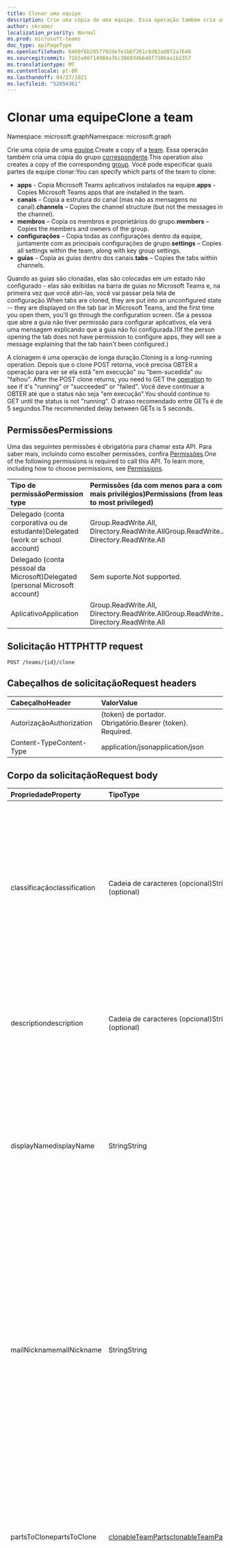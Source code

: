 ```yaml
---
title: Clonar uma equipe
description: Crie uma cópia de uma equipe. Essa operação também cria uma cópia do grupo correspondente.
author: nkramer
localization_priority: Normal
ms.prod: microsoft-teams
doc_type: apiPageType
ms.openlocfilehash: 6469f6b2857792de7e1b6f261c8d82ad0f2a7648
ms.sourcegitcommit: 71b5a96f14984a76c386934b648f730baa1b2357
ms.translationtype: MT
ms.contentlocale: pt-BR
ms.lasthandoff: 04/27/2021
ms.locfileid: "52054361"
---
```

# <a name="clone-a-team"></a><span data-ttu-id="e3579-104">Clonar uma equipe</span><span class="sxs-lookup"><span data-stu-id="e3579-104">Clone a team</span></span>

<span data-ttu-id="e3579-105">Namespace: microsoft.graph</span><span class="sxs-lookup"><span data-stu-id="e3579-105">Namespace: microsoft.graph</span></span>



<span data-ttu-id="e3579-106">Crie uma cópia de uma [equipe](../resources/team.md).</span><span class="sxs-lookup"><span data-stu-id="e3579-106">Create a copy of a [team](../resources/team.md).</span></span> <span data-ttu-id="e3579-107">Essa operação também cria uma cópia do grupo [correspondente](../resources/group.md).</span><span class="sxs-lookup"><span data-stu-id="e3579-107">This operation also creates a copy of the corresponding [group](../resources/group.md).</span></span>
<span data-ttu-id="e3579-108">Você pode especificar quais partes da equipe clonar:</span><span class="sxs-lookup"><span data-stu-id="e3579-108">You can specify which parts of the team to clone:</span></span>

- <span data-ttu-id="e3579-109">**apps** - Copia Microsoft Teams aplicativos instalados na equipe.</span><span class="sxs-lookup"><span data-stu-id="e3579-109">**apps** - Copies Microsoft Teams apps that are installed in the team.</span></span> 
- <span data-ttu-id="e3579-110">**canais** – Copia a estrutura do canal (mas não as mensagens no canal).</span><span class="sxs-lookup"><span data-stu-id="e3579-110">**channels** – Copies the channel structure (but not the messages in the channel).</span></span>
- <span data-ttu-id="e3579-111">**membros** – Copia os membros e proprietários do grupo.</span><span class="sxs-lookup"><span data-stu-id="e3579-111">**members** – Copies the members and owners of the group.</span></span>
- <span data-ttu-id="e3579-112">**configurações** – Copia todas as configurações dentro da equipe, juntamente com as principais configurações de grupo.</span><span class="sxs-lookup"><span data-stu-id="e3579-112">**settings** – Copies all settings within the team, along with key group settings.</span></span>
- <span data-ttu-id="e3579-113">**guias** – Copia as guias dentro dos canais.</span><span class="sxs-lookup"><span data-stu-id="e3579-113">**tabs** – Copies the tabs within channels.</span></span>

<span data-ttu-id="e3579-114">Quando as guias são clonadas, elas são colocadas em um estado não configurado - elas são exibidas na barra de guias no Microsoft Teams e, na primeira vez que você abri-las, você vai passar pela tela de configuração.</span><span class="sxs-lookup"><span data-stu-id="e3579-114">When tabs are cloned, they are put into an unconfigured state -- they are displayed on the tab bar in Microsoft Teams, and the first time you open them, you'll go through the configuration screen.</span></span> <span data-ttu-id="e3579-115">(Se a pessoa que abre a guia não tiver permissão para configurar aplicativos, ela verá uma mensagem explicando que a guia não foi configurada.)</span><span class="sxs-lookup"><span data-stu-id="e3579-115">(If the person opening the tab does not have permission to configure apps, they will see a message explaining that the tab hasn't been configured.)</span></span>

<span data-ttu-id="e3579-116">A clonagem é uma operação de longa duração.</span><span class="sxs-lookup"><span data-stu-id="e3579-116">Cloning is a long-running operation.</span></span>
<span data-ttu-id="e3579-117">Depois que o clone POST retorna, você precisa OBTER a operação para ver se ela está "em execução" ou "bem-sucedida" ou "falhou". [](../resources/teamsasyncoperation.md)</span><span class="sxs-lookup"><span data-stu-id="e3579-117">After the POST clone returns, you need to GET the [operation](../resources/teamsasyncoperation.md) to see if it's "running" or "succeeded" or "failed".</span></span> <span data-ttu-id="e3579-118">Você deve continuar a OBTER até que o status não seja "em execução".</span><span class="sxs-lookup"><span data-stu-id="e3579-118">You should continue to GET until the status is not "running".</span></span> <span data-ttu-id="e3579-119">O atraso recomendado entre GETs é de 5 segundos.</span><span class="sxs-lookup"><span data-stu-id="e3579-119">The recommended delay between GETs is 5 seconds.</span></span>

## <a name="permissions"></a><span data-ttu-id="e3579-120">Permissões</span><span class="sxs-lookup"><span data-stu-id="e3579-120">Permissions</span></span>

<span data-ttu-id="e3579-p105">Uma das seguintes permissões é obrigatória para chamar esta API. Para saber mais, incluindo como escolher permissões, confira [Permissões](/graph/permissions-reference).</span><span class="sxs-lookup"><span data-stu-id="e3579-p105">One of the following permissions is required to call this API. To learn more, including how to choose permissions, see [Permissions](/graph/permissions-reference).</span></span>

|<span data-ttu-id="e3579-123">Tipo de permissão</span><span class="sxs-lookup"><span data-stu-id="e3579-123">Permission type</span></span>      | <span data-ttu-id="e3579-124">Permissões (da com menos para a com mais privilégios)</span><span class="sxs-lookup"><span data-stu-id="e3579-124">Permissions (from least to most privileged)</span></span>              |
|:--------------------|:---------------------------------------------------------|
|<span data-ttu-id="e3579-125">Delegado (conta corporativa ou de estudante)</span><span class="sxs-lookup"><span data-stu-id="e3579-125">Delegated (work or school account)</span></span>     | <span data-ttu-id="e3579-126">Group.ReadWrite.All, Directory.ReadWrite.All</span><span class="sxs-lookup"><span data-stu-id="e3579-126">Group.ReadWrite.All, Directory.ReadWrite.All</span></span> |
|<span data-ttu-id="e3579-127">Delegado (conta pessoal da Microsoft)</span><span class="sxs-lookup"><span data-stu-id="e3579-127">Delegated (personal Microsoft account)</span></span> | <span data-ttu-id="e3579-128">Sem suporte.</span><span class="sxs-lookup"><span data-stu-id="e3579-128">Not supported.</span></span>    |
|<span data-ttu-id="e3579-129">Aplicativo</span><span class="sxs-lookup"><span data-stu-id="e3579-129">Application</span></span>                            | <span data-ttu-id="e3579-130">Group.ReadWrite.All, Directory.ReadWrite.All</span><span class="sxs-lookup"><span data-stu-id="e3579-130">Group.ReadWrite.All, Directory.ReadWrite.All</span></span> |

## <a name="http-request"></a><span data-ttu-id="e3579-131">Solicitação HTTP</span><span class="sxs-lookup"><span data-stu-id="e3579-131">HTTP request</span></span>
<!-- { "blockType": "ignored" } -->
```http
POST /teams/{id}/clone
```

## <a name="request-headers"></a><span data-ttu-id="e3579-132">Cabeçalhos de solicitação</span><span class="sxs-lookup"><span data-stu-id="e3579-132">Request headers</span></span>
| <span data-ttu-id="e3579-133">Cabeçalho</span><span class="sxs-lookup"><span data-stu-id="e3579-133">Header</span></span>       | <span data-ttu-id="e3579-134">Valor</span><span class="sxs-lookup"><span data-stu-id="e3579-134">Value</span></span> |
|:---------------|:--------|
| <span data-ttu-id="e3579-135">Autorização</span><span class="sxs-lookup"><span data-stu-id="e3579-135">Authorization</span></span>  | <span data-ttu-id="e3579-p106">{token} de portador. Obrigatório.</span><span class="sxs-lookup"><span data-stu-id="e3579-p106">Bearer {token}. Required.</span></span>  |
| <span data-ttu-id="e3579-138">Content-Type</span><span class="sxs-lookup"><span data-stu-id="e3579-138">Content-Type</span></span>  | <span data-ttu-id="e3579-139">application/json</span><span class="sxs-lookup"><span data-stu-id="e3579-139">application/json</span></span>  |

## <a name="request-body"></a><span data-ttu-id="e3579-140">Corpo da solicitação</span><span class="sxs-lookup"><span data-stu-id="e3579-140">Request body</span></span>

| <span data-ttu-id="e3579-141">Propriedade</span><span class="sxs-lookup"><span data-stu-id="e3579-141">Property</span></span>     | <span data-ttu-id="e3579-142">Tipo</span><span class="sxs-lookup"><span data-stu-id="e3579-142">Type</span></span>   |<span data-ttu-id="e3579-143">Descrição</span><span class="sxs-lookup"><span data-stu-id="e3579-143">Description</span></span>|
|:---------------|:--------|:----------|
|<span data-ttu-id="e3579-144">classificação</span><span class="sxs-lookup"><span data-stu-id="e3579-144">classification</span></span>|<span data-ttu-id="e3579-145">Cadeia de caracteres (opcional)</span><span class="sxs-lookup"><span data-stu-id="e3579-145">String (optional)</span></span>|<span data-ttu-id="e3579-146">Descreve uma classificação para o grupo (como baixo, médio ou alto impacto comercial).</span><span class="sxs-lookup"><span data-stu-id="e3579-146">Describes a classification for the group (such as low, medium or high business impact).</span></span> <span data-ttu-id="e3579-147">Se a classificação não for especificada, a classificação será copiada da equipe/grupo original.</span><span class="sxs-lookup"><span data-stu-id="e3579-147">If classification is not specified, the classification will be copied from the original team/group.</span></span>|
|<span data-ttu-id="e3579-148">description</span><span class="sxs-lookup"><span data-stu-id="e3579-148">description</span></span>|<span data-ttu-id="e3579-149">Cadeia de caracteres (opcional)</span><span class="sxs-lookup"><span data-stu-id="e3579-149">String (optional)</span></span>|<span data-ttu-id="e3579-150">Uma descrição opcional para o grupo.</span><span class="sxs-lookup"><span data-stu-id="e3579-150">An optional description for the group.</span></span> <span data-ttu-id="e3579-151">Se essa propriedade não for especificada, ela ficará em branco.</span><span class="sxs-lookup"><span data-stu-id="e3579-151">If this property is not specified, it will be left blank.</span></span>|
|<span data-ttu-id="e3579-152">displayName</span><span class="sxs-lookup"><span data-stu-id="e3579-152">displayName</span></span>|<span data-ttu-id="e3579-153">String</span><span class="sxs-lookup"><span data-stu-id="e3579-153">String</span></span>|<span data-ttu-id="e3579-p109">O nome de exibição do grupo. Essa propriedade é obrigatória quando um grupo é criado e não pode ser apagado durante atualizações. Oferece suporte a $filter e $orderby.</span><span class="sxs-lookup"><span data-stu-id="e3579-p109">The display name for the group. This property is required when a group is created and it cannot be cleared during updates. Supports $filter and $orderby.</span></span>|
|<span data-ttu-id="e3579-157">mailNickname</span><span class="sxs-lookup"><span data-stu-id="e3579-157">mailNickname</span></span>|<span data-ttu-id="e3579-158">String</span><span class="sxs-lookup"><span data-stu-id="e3579-158">String</span></span>|<span data-ttu-id="e3579-159">O alias de email do grupo, exclusivo na organização.</span><span class="sxs-lookup"><span data-stu-id="e3579-159">The mail alias for the group, unique in the organization.</span></span> <span data-ttu-id="e3579-160">Essa propriedade deve ser especificada quando um grupo é criado.</span><span class="sxs-lookup"><span data-stu-id="e3579-160">This property must be specified when a group is created.</span></span> <span data-ttu-id="e3579-161">Oferece suporte a $filter.</span><span class="sxs-lookup"><span data-stu-id="e3579-161">Supports $filter.</span></span> <span data-ttu-id="e3579-162">Se essa propriedade não for especificada, ela será calculada a partir do displayName.</span><span class="sxs-lookup"><span data-stu-id="e3579-162">If this property is not specified, it will be computed from the displayName.</span></span> <span data-ttu-id="e3579-163">Problema conhecido: essa propriedade é ignorada no momento.</span><span class="sxs-lookup"><span data-stu-id="e3579-163">Known issue: this property is currently ignored.</span></span>|
|<span data-ttu-id="e3579-164">partsToClone</span><span class="sxs-lookup"><span data-stu-id="e3579-164">partsToClone</span></span>| [<span data-ttu-id="e3579-165">clonableTeamParts</span><span class="sxs-lookup"><span data-stu-id="e3579-165">clonableTeamParts</span></span>](../resources/clonableteamparts.md) |<span data-ttu-id="e3579-166">Uma lista separada por vírgulas das partes a ser clonada.</span><span class="sxs-lookup"><span data-stu-id="e3579-166">A comma-separated list of the parts to clone.</span></span> <span data-ttu-id="e3579-167">As partes legais são "aplicativos, guias, configurações, canais, membros".</span><span class="sxs-lookup"><span data-stu-id="e3579-167">Legal parts are "apps, tabs, settings, channels, members".</span></span>|
|<span data-ttu-id="e3579-168">visibility</span><span class="sxs-lookup"><span data-stu-id="e3579-168">visibility</span></span>|<span data-ttu-id="e3579-169">[teamVisibilityType](../resources/teamvisibilitytype.md) (opcional)</span><span class="sxs-lookup"><span data-stu-id="e3579-169">[teamVisibilityType](../resources/teamvisibilitytype.md) (optional)</span></span>| <span data-ttu-id="e3579-170">Especifica a visibilidade do grupo.</span><span class="sxs-lookup"><span data-stu-id="e3579-170">Specifies the visibility of the group.</span></span> <span data-ttu-id="e3579-171">Os valores possíveis são: **Private**, **Public**.</span><span class="sxs-lookup"><span data-stu-id="e3579-171">Possible values are: **Private**, **Public**.</span></span> <span data-ttu-id="e3579-172">Se a visibilidade não for especificada, a visibilidade será copiada da equipe/grupo original.</span><span class="sxs-lookup"><span data-stu-id="e3579-172">If visibility is not specified, the visibility will be copied from the original team/group.</span></span> <span data-ttu-id="e3579-173">Se a equipe que está sendo clonada for uma equipe **educationClass,** o parâmetro de visibilidade será ignorado e a visibilidade do novo grupo será definida como HiddenMembership.</span><span class="sxs-lookup"><span data-stu-id="e3579-173">If the team being cloned is an **educationClass** team, the visibility parameter is ignored, and the new group's visibility will be set to HiddenMembership.</span></span>|

## <a name="response"></a><span data-ttu-id="e3579-174">Resposta</span><span class="sxs-lookup"><span data-stu-id="e3579-174">Response</span></span>

<span data-ttu-id="e3579-175">Se tiver êxito, este método retornará um código `202 Accepted` de resposta com um header Location: apontando para o recurso [de](../resources/teamsasyncoperation.md) operação.</span><span class="sxs-lookup"><span data-stu-id="e3579-175">If successful, this method will return a `202 Accepted` response code with a Location: header pointing to the [operation](../resources/teamsasyncoperation.md) resource.</span></span>
<span data-ttu-id="e3579-176">Quando a operação for concluída, o recurso de operação dirá a id da equipe criada.</span><span class="sxs-lookup"><span data-stu-id="e3579-176">When the operation is complete, the operation resource will tell you the id of the created team.</span></span>

## <a name="example"></a><span data-ttu-id="e3579-177">Exemplo</span><span class="sxs-lookup"><span data-stu-id="e3579-177">Example</span></span>
#### <a name="request"></a><span data-ttu-id="e3579-178">Solicitação</span><span class="sxs-lookup"><span data-stu-id="e3579-178">Request</span></span>
<span data-ttu-id="e3579-179">Este é um exemplo de solicitação.</span><span class="sxs-lookup"><span data-stu-id="e3579-179">The following is an example of the request.</span></span>

# <a name="http"></a>[<span data-ttu-id="e3579-180">HTTP</span><span class="sxs-lookup"><span data-stu-id="e3579-180">HTTP</span></span>](#tab/http)
<!-- {
  "blockType": "request",
  "name": "clone_team"
}-->
```http
POST /teams/{id}/clone
Content-Type: application/json

{  
     "displayName": "Library Assist",
     "description": "Self help community for library",
     "mailNickname": "libassist",
     "partsToClone": "apps,tabs,settings,channels,members",
     "visibility": "public"
}
```
# <a name="c"></a>[<span data-ttu-id="e3579-181">C#</span><span class="sxs-lookup"><span data-stu-id="e3579-181">C#</span></span>](#tab/csharp)
[!INCLUDE [sample-code](../includes/snippets/csharp/clone-team-csharp-snippets.md)]
[!INCLUDE [sdk-documentation](../includes/snippets/snippets-sdk-documentation-link.md)]

# <a name="javascript"></a>[<span data-ttu-id="e3579-182">JavaScript</span><span class="sxs-lookup"><span data-stu-id="e3579-182">JavaScript</span></span>](#tab/javascript)
[!INCLUDE [sample-code](../includes/snippets/javascript/clone-team-javascript-snippets.md)]
[!INCLUDE [sdk-documentation](../includes/snippets/snippets-sdk-documentation-link.md)]

# <a name="objective-c"></a>[<span data-ttu-id="e3579-183">Objective-C</span><span class="sxs-lookup"><span data-stu-id="e3579-183">Objective-C</span></span>](#tab/objc)
[!INCLUDE [sample-code](../includes/snippets/objc/clone-team-objc-snippets.md)]
[!INCLUDE [sdk-documentation](../includes/snippets/snippets-sdk-documentation-link.md)]

# <a name="java"></a>[<span data-ttu-id="e3579-184">Java</span><span class="sxs-lookup"><span data-stu-id="e3579-184">Java</span></span>](#tab/java)
[!INCLUDE [sample-code](../includes/snippets/java/clone-team-java-snippets.md)]
[!INCLUDE [sdk-documentation](../includes/snippets/snippets-sdk-documentation-link.md)]

---


#### <a name="response"></a><span data-ttu-id="e3579-185">Resposta</span><span class="sxs-lookup"><span data-stu-id="e3579-185">Response</span></span>
<span data-ttu-id="e3579-186">Este é um exemplo de resposta.</span><span class="sxs-lookup"><span data-stu-id="e3579-186">The following is an example of the response.</span></span> <span data-ttu-id="e3579-187">Observação: o objeto de resposta exibido aqui pode ser encurtado para legibilidade.</span><span class="sxs-lookup"><span data-stu-id="e3579-187">Note: The response object shown here might be shortened for readability.</span></span>
<!-- {
  "blockType": "response",
  "truncated": true,
  "@odata.type": "microsoft.graph.team"
} -->
```http
HTTP/1.1 202 Accepted
Location: /teams({id})/operations({opId})
Content-Type: text/plain
Content-Length: 0
```

<!-- uuid: 8fcb5dbc-d5aa-4681-8e31-b001d5168d79
2015-10-25 14:57:30 UTC -->
<!-- {
  "type": "#page.annotation",
  "description": "Create Team",
  "keywords": "",
  "section": "documentation",
  "tocPath": ""
}-->

